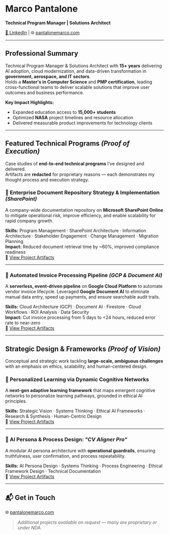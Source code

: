 # Marco Pantalone  
**Technical Program Manager | Solutions Architect**  

[🔗 LinkedIn](https://www.linkedin.com/in/pantalonemarco) | 🌐 [pantalonemarco.com](https://www.pantalonemarco.com)  

---

##  Professional Summary
Technical Program Manager & Solutions Architect with **15+ years** delivering AI adoption, cloud modernization, and data-driven transformation in **government, aerospace, and IT sectors**.  
Holds a **Master's in Computer Science** and **PMP certification**, leading cross-functional teams to deliver scalable solutions that improve user outcomes and business performance.

**Key Impact Highlights:**
- Expanded education access to **15,000+ students**
- Optimized **NASA** project timelines and resource allocation
- Delivered measurable product improvements for technology clients

---

##  Featured Technical Programs *(Proof of Execution)*

Case studies of **end-to-end technical programs** I’ve designed and delivered.  
Artifacts are **redacted** for proprietary reasons — each demonstrates my thought process and execution strategy.

### 📂 Enterprise Document Repository Strategy & Implementation *(SharePoint)*
A company-wide documentation repository on **Microsoft SharePoint Online** to mitigate operational risk, improve efficiency, and enable scalability for rapid company growth.  

**Skills:** Program Management · SharePoint Architecture · Information Architecture · Stakeholder Engagement · Change Management · Migration Planning  
**Impact:** Reduced document retrieval time by ~60%, improved compliance readiness  
📄 [View Project Artifacts](https://github.com/Sleippnir/sharepoint-repository-project)

---

### 🧾 Automated Invoice Processing Pipeline *(GCP & Document AI)*
A **serverless, event-driven pipeline** on **Google Cloud Platform** to automate vendor invoice lifecycle. Leveraged **Google Document AI** to eliminate manual data entry, speed up payments, and ensure searchable audit trails.  

**Skills:** Cloud Architecture (GCP) · Document AI · Firestore · Cloud Workflows · ROI Analysis · Data Security  
**Impact:** Cut invoice processing from 5 days to <24 hours, reduced error rate to near-zero  
📄 [View Project Artifacts](./gcp-invoice-pipeline/)  

---

##  Strategic Design & Frameworks *(Proof of Vision)*

Conceptual and strategic work tackling **large-scale, ambiguous challenges** with an emphasis on ethics, scalability, and human-centered design.

### 🧠 Personalized Learning via Dynamic Cognitive Networks
A **next-gen adaptive learning framework** that maps emergent cognitive networks to personalize learning pathways, grounded in ethical AI principles.  

**Skills:** Strategic Vision · Systems Thinking · Ethical AI Frameworks · Research & Synthesis · Human-Centric Design  
📄 [View Project Artifacts](./cognitive-networks-framework/)  

---

### 🤖 AI Persona & Process Design: *"CV Aligner Pro"*
A modular AI persona architecture with **operational guardrails**, ensuring truthfulness, user confirmation, and process repeatability.  

**Skills:** AI Persona Design · Systems Thinking · Process Engineering · Ethical Framework Design · Technical Documentation  
📄 [View Project Artifacts](./cv-aligner-pro-design/)  

---

## 📬 Get in Touch
🌐 [pantalonemarco.com](https://www.pantalonemarco.com)  

> *Additional projects available on request — many are proprietary or under NDA.*
